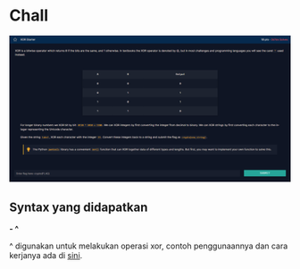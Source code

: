 <h1>Chall</h1>
<img src="img/xor.png">

<h2><strong>Syntax yang didapatkan</strong></h2>

<p><strong>- ^</strong></p>
<p>^ digunakan untuk melakukan operasi xor, contoh penggunaannya dan cara kerjanya ada di <a href="">sini</a>.</p>

